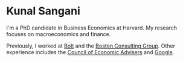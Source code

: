 # Kunal Sangani

I'm a PhD candidate in Business Economics at Harvard. My research focuses on macroeconomics and finance. 

Previously, I worked at [Bolt](https://bolt.com) and the [Boston Consulting Group](https://bcg.com). Other experience includes the [Council of Economic Advisers](https://obamawhitehouse.archives.gov/sites/default/files/docs/ERP_2016_Book_Complete%20JA.pdf) and [Google](https://chromeenterprise.google/os/).

